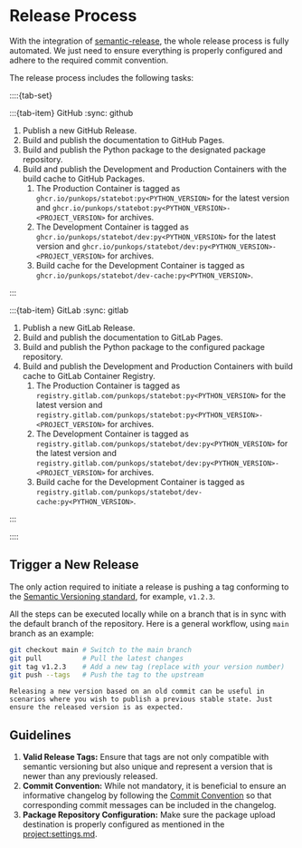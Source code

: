 # Release Process

With the integration of [semantic-release](https://github.com/semantic-release/semantic-release), the whole release process is fully automated. We just need to ensure everything is properly configured and adhere to the required commit convention.

The release process includes the following tasks:

::::{tab-set}

:::{tab-item} GitHub
:sync: github

1. Publish a new GitHub Release.
1. Build and publish the documentation to GitHub Pages.
1. Build and publish the Python package to the designated package repository.
1. Build and publish the Development and Production Containers with the build cache to GitHub Packages.
    1. The Production Container is tagged as `ghcr.io/punkops/statebot:py<PYTHON_VERSION>` for the latest version and `ghcr.io/punkops/statebot:py<PYTHON_VERSION>-<PROJECT_VERSION>` for archives.
    1. The Development Container is tagged as `ghcr.io/punkops/statebot/dev:py<PYTHON_VERSION>` for the latest version and `ghcr.io/punkops/statebot/dev:py<PYTHON_VERSION>-<PROJECT_VERSION>` for archives.
    1. Build cache for the Development Container is tagged as `ghcr.io/punkops/statebot/dev-cache:py<PYTHON_VERSION>`.

:::

:::{tab-item} GitLab
:sync: gitlab

1. Publish a new GitLab Release.
1. Build and publish the documentation to GitLab Pages.
1. Build and publish the Python package to the configured package repository.
1. Build and publish the Development and Production Containers with build cache to GitLab Container Registry.
    1. The Production Container is tagged as `registry.gitlab.com/punkops/statebot:py<PYTHON_VERSION>` for the latest version and `registry.gitlab.com/punkops/statebot:py<PYTHON_VERSION>-<PROJECT_VERSION>` for archives.
    1. The Development Container is tagged as `registry.gitlab.com/punkops/statebot/dev:py<PYTHON_VERSION>` for the latest version and `registry.gitlab.com/punkops/statebot/dev:py<PYTHON_VERSION>-<PROJECT_VERSION>` for archives.
    1. Build cache for the Development Container is tagged as `registry.gitlab.com/punkops/statebot/dev-cache:py<PYTHON_VERSION>`.

:::

::::

## Trigger a New Release

The only action required to initiate a release is pushing a tag conforming to the [Semantic Versioning standard](https://semver.org/#spec-item-2), for example, `v1.2.3`.

All the steps can be executed locally while on a branch that is in sync with the default branch of the repository. Here is a general workflow, using `main` branch as an example:

```bash
git checkout main # Switch to the main branch
git pull          # Pull the latest changes
git tag v1.2.3    # Add a new tag (replace with your version number)
git push --tags   # Push the tag to the upstream
```

```{tip}
Releasing a new version based on an old commit can be useful in scenarios where you wish to publish a previous stable state. Just ensure the released version is as expected.
```

## Guidelines

1. **Valid Release Tags:** Ensure that tags are not only compatible with semantic versioning but also unique and represent a version that is newer than any previously released.
1. **Commit Convention:** While not mandatory, it is beneficial to ensure an informative changelog by following the [Commit Convention](../development/commit.md#commit-message-pattern) so that corresponding commit messages can be included in the changelog.
1. **Package Repository Configuration:** Make sure the package upload destination is properly configured as mentioned in the <project:settings.md>.
